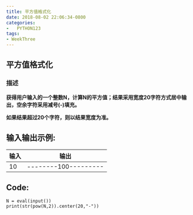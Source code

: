 ```yaml
---
title: 平方值格式化
date: 2018-08-02 22:06:34-0800
categories:
-   PYTHON123
tags:
- WeekThree
---
```

## 平方值格式化
### 描述
**获得用户输入的一个整数N，计算N的平方值；结果采用宽度20字符方式居中输出，空余字符采用减号(-)填充。**  

**如果结果超过20个字符，则以结果宽度为准。**  

## 输入输出示例:  
输入|输出
---|:--:
10|--------100--------- 

## Code:  

``` 
N = eval(input())
print(str(pow(N,2)).center(20,"-"))

```
